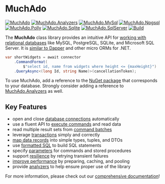 # MuchAdo

[![MuchAdo](https://img.shields.io/nuget/v/MuchAdo.svg?label=MuchAdo)](https://www.nuget.org/packages/MuchAdo)
[![MuchAdo.Analyzers](https://img.shields.io/nuget/v/MuchAdo.Analyzers.svg?label=MuchAdo.Analyzers)](https://www.nuget.org/packages/MuchAdo.Analyzers)
[![MuchAdo.MySql](https://img.shields.io/nuget/v/MuchAdo.MySql.svg?label=MuchAdo.MySql)](https://www.nuget.org/packages/MuchAdo.MySql)
[![MuchAdo.Npgsql](https://img.shields.io/nuget/v/MuchAdo.Npgsql.svg?label=MuchAdo.Npgsql)](https://www.nuget.org/packages/MuchAdo.Npgsql)
[![MuchAdo.Polly](https://img.shields.io/nuget/v/MuchAdo.Polly.svg?label=MuchAdo.Polly)](https://www.nuget.org/packages/MuchAdo.Polly)
[![MuchAdo.Sqlite](https://img.shields.io/nuget/v/MuchAdo.Sqlite.svg?label=MuchAdo.Sqlite)](https://www.nuget.org/packages/MuchAdo.Sqlite)
[![MuchAdo.SqlServer](https://img.shields.io/nuget/v/MuchAdo.SqlServer.svg?label=MuchAdo.SqlServer)](https://www.nuget.org/packages/MuchAdo.SqlServer)
[![Build](https://github.com/MuchAdoNet/MuchAdo/workflows/Build/badge.svg)](https://github.com/MuchAdoNet/MuchAdo/actions?query=workflow%3ABuild)

The **MuchAdo** class library provides an intuitive API for [working with relational databases](https://muchado.net/databases) like MySQL, PostgreSQL, SQLite, and Microsoft SQL Server. It is [similar to Dapper](https://muchado.net/other-libraries) and other micro ORMs for .NET.

```csharp
var shortWidgets = await connector
    .CommandFormat(
        $"select id, name from widgets where height <= {maxHeight}")
    .QueryAsync<(long Id, string Name)>(cancellationToken);
```

To use MuchAdo, add a reference to the [NuGet package](https://muchado.net/databases) that corresponds to your database. Strongly consider adding a reference to [MuchAdo.Analyzers](https://muchado.net/analyzers) as well.

## Key Features

* open and close [database connections](https://muchado.net/connections) automatically
* use a fluent API to [execute commands](https://muchado.net/commands) and read data
* read multiple result sets from [command batches](https://muchado.net/command-batches)
* leverage [transactions](https://muchado.net/transactions) simply and correctly
* [map data records](https://muchado.net/data-mapping) into simple types, tuples, and DTOs
* use [formatted SQL](https://muchado.net/formatted-sql) to build SQL statements
* specify [parameters](https://muchado.net/parameters) for commands and stored procedures
* support [resilience](https://muchado.net/resilience) by retrying transient failures
* [improve performance](https://muchado.net/optimizations) by preparing, caching, and pooling
* provide [analyzers](https://muchado.net/analyzers) to help ensure proper use of the library

For more information, please check out our [comprehensive documentation](https://muchado.net/)!
